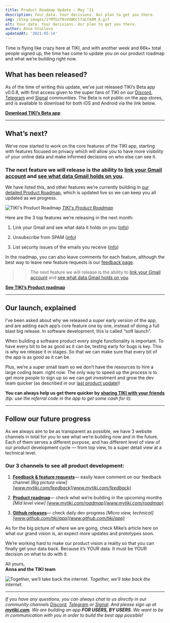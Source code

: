 ```yaml
---
title: Product Roadmap Update — May ‘21
description: Your data. Your decisions. Our plan to get you there.
img: /blog-images/1*MTGvT9vVUWOCtfaCfA9M_A.gif
alt: Your data. Your decisions. Our plan to get you there.
author: Anna Stoilova
updatedAt: '2021-05-14'
---
```

Time is flying like crazy here at TIKI, and with another week and 66k+ total people signed up, the time has come to
update you on our product roadmap and what we’re building right now.

## What has been released?

As of the time of writing this update, we’ve just released TIKI’s Beta app v0.0.8, with first access given to the super
fans of TIKI on our [Discord](https://discord.com/invite/evjYQq48Be), [Telegram](https://t.me/mytikiapp)
and [Signal](https://signal.group/#CjQKIA66Eq2VHecpcCd-cu-dziozMRSH3EuQdcZJNyMOYNi5EhC0coWtjWzKQ1dDKEjMqhkP)
communities. The Beta is not public on the app stores, and is available to download for both iOS and Android via the
link below.

**[Download TIKI’s Beta app](https://mytiki.com/blog/beta-install-instructions)**

---

## What’s next?

We‘ve now started to work on the core features of the TIKI app, starting with features focused on privacy which will
allow you to have more visibility of your online data and make informed decisions on who else can see it.

### The next feature we will release is the ability to [link your Gmail account](https://www.notion.so/mytiki/Link-Gmail-account-9fcff4e017f44cfbb238e1a5b128b201) and [see what data Gmail holds on you](https://www.notion.so/mytiki/List-what-Gmail-holds-on-you-37f0db9aebab43cf8e35da91083971a8).

We have listed this, and other features we’re currently building
in [our detailed Product Roadmap](http://www.mytiki.com/roadmap), which is updated live so we can keep you all updated
as we progress.

![TIKI's Product Roadmap](/blog-images/1*QVjmAek-wu7sZowvwdhIFg.png)
*[TIKI's Product Roadmap](http://www.mytiki.com/roadmap)*

Here are the 3 top features we’re releasing in the next month:

1. Link your Gmail and see what data it holds on
   you ([info](https://www.notion.so/mytiki/List-what-Gmail-holds-on-you-37f0db9aebab43cf8e35da91083971a8))

2. Unsubscribe from SPAM ([info](https://www.notion.so/mytiki/Unsubscribe-from-SPAM-1f177a0ea0ea4d4e8ddc8a766ee50731))

3. List security issues of the emails you
   receive ([info](https://www.notion.so/mytiki/List-security-issues-of-the-emails-you-receive-403d795fcf8d4497912a1a614c23cfcb))

In the roadmap, you can also leave comments for each feature, although the best way to leave new feature requests is
our [feedback page](https://feedback.mytiki.com/).

> > The next feature we will release is the ability to [link your Gmail account](https://www.notion.so/mytiki/Link-Gmail-account-9fcff4e017f44cfbb238e1a5b128b201) and [see what data Gmail holds on you](https://www.notion.so/mytiki/List-what-Gmail-holds-on-you-37f0db9aebab43cf8e35da91083971a8).

**[See TIKI’s Product roadmap](http://www.mytiki.com/roadmap)**

---

## Our launch, explained

I’ve been asked about why we released a super early version of the app, and are adding each app’s core feature one by
one, instead of doing a full blast big release. In software development, this is called “soft launch”.

When building a software product every single functionality is important. To have every bit to be as good as it can be,
testing early for bugs is key. This is why we release it in stages. So that we can make sure that every bit of the app
is as good as it can be.

Plus, we’re a super small team so we don’t have the resources to hire a large coding team. right now. The only way to
speed up the process is to get more people to sign up so we can get investment and grow the dev team quicker (as
described in our [last product update](https://mytiki.com/blog/release-update-0421))!

**You can always help us get there quicker by [sharing TIKI with your friends](http://www.mytiki.com/#signup)** *(tip:
use the referral code in the app to get some cash for it).*

---

## Follow our future progress

As we always aim to be as transparent as possible, we have 3 website channels in total for you to see what we’re
building now and in the future. Each of them serves a different purpose, and has different level of view of our product
development cycle — from top view, to a super detail view at a technical level.

### Our 3 channels to see all product development:

1. **[Feedback & feature requests](https://feedback.mytiki.com/)**— easily leave comment on our feedback
   channel *[Big picture view]  
   [www.mytiki.com/feedback](www.mytiki.com/feedback)*

2. **[Product roadmap](https://www.notion.so/206e9e86c520468ea604e057c0f0dea7?v=20062bf2771d4952840f862334a6cfc5)**—
   check what we’re building in the upcoming months *[Mid level view]
   [www.mytiki.com/roadmap](www.mytiki.com/roadmap)*

3. **[Github releases](https://github.com/tiki/app/milestones)**— check daily dev progress *[Micro view, technical]  
   [www.github.com/tiki/app](www.github.com/tiki/app)*

As for the big picture of where we are going, check Mike’s article here on what our grand vision is, an expect more
updates and prototypes soon.

We’re working hard to make our product vision a reality so that you can finally get your data back. Because it’s YOUR
data. It must be YOUR decision on what to do with it.

All yours,  
**Anna and the TIKI team**

![Together, we’ll take back the internet.](/blog-images/1*McPJd7KKT6Luym5cTzP_hA.gif)
*Together, we’ll take back the internet.*

---

*If you have any questions, you can always chat to us directly in our community
channels [Discord](https://discord.com/invite/evjYQq48Be), [Telegram](https://t.me/mytikiapp)
or [Signal](https://signal.group/#CjQKIA66Eq2VHecpcCd-cu-dziozMRSH3EuQdcZJNyMOYNi5EhC0coWtjWzKQ1dDKEjMqhkP). And please
sign up at **[mytiki.com](https://www.mytiki.com/#signup)**. We are building an app **FOR USERS, BY USERS**. We want to
be in communication with you in order to build the best app possible!*

